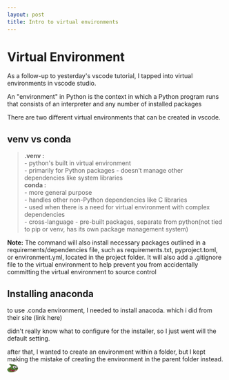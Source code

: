 ```yaml
---
layout: post
title: Intro to virtual environments
---
```


# Virtual Environment

As a follow-up to yesterday's vscode tutorial, I tapped into virtual environments in vscode studio.

An "environment" in Python is the context in which a Python program runs that consists of an interpreter and any number of installed packages

There are two different virtual environments that can be created in vscode. 

## venv vs conda

> **.venv :**   
    - python's built in virtual environment     
    - primarily for Python packages
    - doesn’t manage other dependencies like system libraries   
> **conda :**    
    - more general purpose  
    - handles other non-Python dependencies like C libraries    
    - used when there is a need for virtual environment with complex dependencies    
    - cross-language
    - pre-built packages, separate from python(not tied to pip or venv, has its own package management system)

**Note:** The command will also install necessary packages outlined in a requirements/dependencies file, such as requirements.txt, pyproject.toml, or environment.yml, located in the project folder. It will also add a .gitignore file to the virtual environment to help prevent you from accidentally committing the virtual environment to source control

## Installing anaconda

to use .conda environment, I needed to install anacoda. which i did from their site (link here)

didn't really know what to configure for the installer, so I just went will the default setting.

after that, I wanted to create an environment within a folder, but I kept making the mistake of creating the environment in the parent folder instead. <img src= "../images/Pepe/Pepega.png" alt="pepega" width="25"/>

